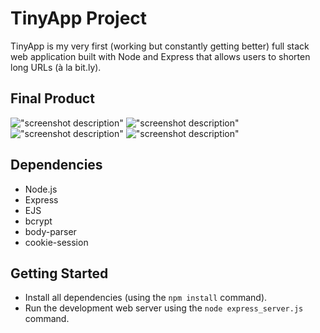 # TinyApp Project

TinyApp is my very first (working but constantly getting better) full stack web application built with Node and Express that allows users to shorten long URLs (à la bit.ly).

## Final Product

!["screenshot description"](#)
!["screenshot description"](#)
!["screenshot description"](#)
!["screenshot description"](#)

## Dependencies

- Node.js
- Express
- EJS
- bcrypt
- body-parser
- cookie-session

## Getting Started

- Install all dependencies (using the `npm install` command).
- Run the development web server using the `node express_server.js` command.